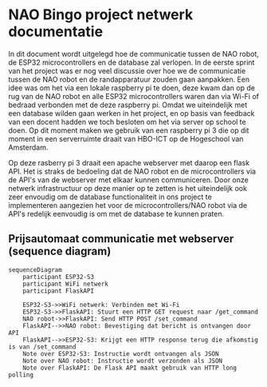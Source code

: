 # NAO Bingo project netwerk documentatie

In dit document wordt uitgelegd hoe de communicatie tussen de NAO robot, de ESP32 microcontrollers en de database zal verlopen. In de eerste sprint van het project was er nog veel discussie over hoe we de communicatie tussen de NAO robot en de randapparatuur zouden gaan aanpakken. Een idee was om het via een lokale raspberry pi te doen, deze kwam dan op de rug van de NAO robot en alle ESP32 microcontrollers waren dan via Wi-Fi of bedraad verbonden met de deze raspberry pi. Omdat we uiteindelijk met een database wilden gaan werken in het project, en op basis van feedback van een docent hadden we toch besloten om het via server op school te doen. Op dit moment maken we gebruik van een raspberry pi 3 die op dit moment in een serverruimte draait van HBO-ICT op de Hogeschool van Amsterdam. 

Op deze rasberry pi 3 draait een apache webserver met daarop een flask API. Het is straks de bedoeling dat de NAO robot en de microcontrollers via de API's van de webserver met elkaar kunnen communiceren. Door onze netwerk infrastructuur op deze manier op te zetten is het uiteindelijk ook zeer envoudig om de database functionaliteit in ons project te implementeren aangezien het voor de microcontrollers/NAO robot via de API's redelijk eenvoudig is om met de database te kunnen praten.

## Prijsautomaat communicatie met webserver (sequence diagram)

```mermaid
sequenceDiagram
    participant ESP32-S3
    participant WiFi netwerk
    participant FlaskAPI

    ESP32-S3->>WiFi netwerk: Verbinden met Wi-Fi
    ESP32-S3->>FlaskAPI: Stuurt een HTTP GET request naar /get_command
    NAO robot->>FlaskAPI: Send HTTP POST /set_command
    FlaskAPI-->>NAO robot: Bevestiging dat bericht is ontvangen door API
    FlaskAPI-->>ESP32-S3: Krijgt een HTTP response terug die afkomstig is van /set_command
    Note over ESP32-S3: Instructie wordt ontvangen als JSON
    Note over NAO robot: Instructie wordt verzonden als JSON
    Note over FlaskAPI: De Flask API maakt gebruik van HTTP long polling

    